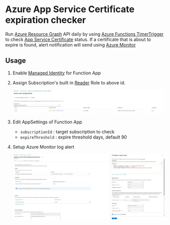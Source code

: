 # Azure App Service Certificate expiration checker

Run [Azure Resource Graph](https://learn.microsoft.com/en-us/azure/governance/resource-graph/overview) API daily by using [Azure Functions TimerTrigger](https://learn.microsoft.com/en-us/azure/azure-functions/functions-bindings-timer?tabs=in-process&pivots=programming-language-csharp) to check [App Service Certificate](https://learn.microsoft.com/en-us/azure/app-service/configure-ssl-certificate?tabs=apex%2Cportal) status.
If a certificate that is about to expire is found, alert notification will send using [Azure Monitor](https://learn.microsoft.com/en-us/azure/azure-monitor/alerts/alerts-types#log-alerts)

## Usage

1. Enable [Managed Identity](https://learn.microsoft.com/en-us/azure/app-service/overview-managed-identity?toc=%2Fazure%2Fazure-functions%2Ftoc.json&tabs=portal%2Chttp) for Function App

2. Assign Subscription's built in [Reader](https://learn.microsoft.com/en-us/azure/role-based-access-control/built-in-roles#reader) Role to above id.

    ![](docs/RoleAssignments.jpg)

3. Edit AppSettings of Function App

   - `subscriptionId` : target subscription to check
   - `expireThreshold` : expire threshold days, default 90

4. Setup Azure Monitor log alert

    ![](docs/AlertRule.jpg)
